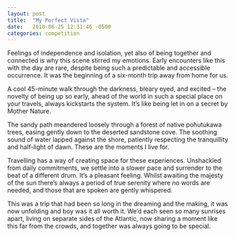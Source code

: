 ```yaml
---
layout: post
title:  "My Perfect Vista"
date:   2010-06-25 12:31:46 -0500
categories: competition
---
```

Feelings of independence and isolation, yet also of being together and connected is why this scene stirred my emotions.  Early encounters like this with the day are rare, despite being such a predictable and accessible occurrence.  It was the beginning of a six-month trip away from home for us.

A cool 45-minute walk through the darkness, bleary eyed, and excited – the novelty of being up so early, ahead of the world in such a special place on your travels, always kickstarts the system.  It’s like being let in on a secret by Mother Nature.

The sandy path meandered loosely through a forest of native pohutukawa trees, easing gently down to the deserted sandstone cove.  The soothing sound of water lapped against the shore, patiently respecting the tranquillity and half-light of dawn.  These are the moments I live for.

Travelling has a way of creating space for these experiences.  Unshackled from daily commitments, we settle into a slower pace and surrender to the beat of a different drum.  It’s a pleasant feeling. Whilst awaiting the majesty of the sun there’s always a period of true serenity where no words are needed, and those that are spoken are gently whispered.

This was a trip that had been so long in the dreaming and the making, it was now unfolding and boy was it all worth it.  We’d each seen so many sunrises apart, living on separate sides of the Atlantic, now sharing a moment like this far from the crowds, and together was always going to be special.